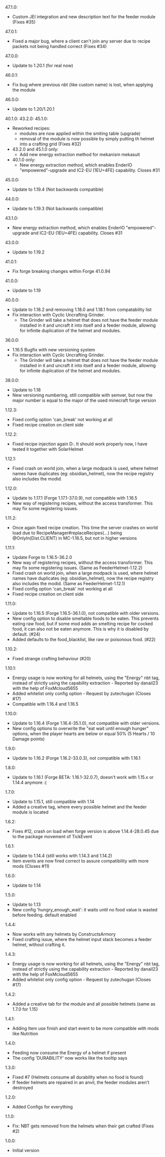47.1.0:
- Custom JEI integration and new description text for the feeder module (Fixes #35)

47.0.1:
- Fixed a major bug, where a client can't join any server due to recipe packets not being handled correct (Fixes #34)

47.0.0:
- Update to 1.20.1 (for real now)

46.0.1:
- Fix bug where previous nbt (like custom name) is lost, when applying the module

46.0.0:
- Update to 1.20/1.20.1

40.1.0:
43.2.0:
45.1.0:
- Reworked recipes:
  - modules are now applied within the smiting table (upgrade)
  - removal of the module is now possible by simply putting th helmet into a crafting grid (Fixes #32)
- 43.2.0 and 45.1.0 only:
  - Add new energy extraction method for mekanism mekasuit 
- 40.1.0 only:
  - New energy extraction method, which enables EnderIO "empowered"-upgrade and IC2-EU (1EU=4FE) capability. Closes #31

45.0.0:
- Update to 1.19.4 (Not backwards compatible)

44.0.0:
- Update to 1.19.3 (Not backwards compatible)

43.1.0:
- New energy extraction method, which enables EnderIO "empowered"-upgrade and IC2-EU (1EU=4FE) capability. Closes #31

43.0.0:
- Update to 1.19.2

41.0.1:
- Fix forge breaking changes within Forge 41.0.94

41.0.0:
- Update to 1.19

40.0.0:
- Update to 1.18.2 and removing 1.18.0 and 1.18.1 from compatability list
- Fix interaction with Cyclic Uncrafting Grinder.
  - The Grinder will take a helmet that does not have the feeder module installed in it and uncraft it into itself and a feeder module, allowing for infinite duplication of the helmet and modules.

36.0.0:
- 1.16.5 Bugfix with new versioning system
- Fix interaction with Cyclic Uncrafting Grinder.
  - The Grinder will take a helmet that does not have the feeder module installed in it and uncraft it into itself and a feeder module, allowing for infinite duplication of the helmet and modules.

38.0.0:
- Update to 1.18
- New versioning numbering, still compatible with semver, but now the major number is equal to the major of the used minecraft forge version

1.12.3:
- Fixed config option 'can_break' not working at all
- Fixed recipe creation on client side

1.12.2:
- Fixed recipe injection again D:. It should work properly now, I have tested it together with SolarHelmet

1.12.1:
- Fixed crash on world join, when a large modpack is used, where helmet names have duplicates (eg: obsidian_helmet), now the recipe registry also includes the modid.

1.12.0:
- Update to 1.17.1 (Forge 1.17.1-37.0.9), not compatible with 1.16.5
- New way of registering recipes, without the access transformer. This may fix some registering issues.

1.11.2:
- Once again fixed recipe creation. This time the server crashes on world load due to RecipeManager#replaceRecipes(...) being @OnlyIn(Dist.CLIENT) in MC-1.16.5, but not in higher versions

1.11.1:
- Update Forge to 1.16.5-36.2.0
- New way of registering recipes, without the access transformer. This may fix some registering issues. (Same as FeederHelmet-1.12.2)
- Fixed crash on world join, when a large modpack is used, where helmet names have duplicates (eg: obsidian_helmet), now the recipe registry also includes the modid. (Same as FeederHelmet-1.12.1)
- Fixed config option 'can_break' not working at all
- Fixed recipe creation on client side

1.11.0:
- Update to 1.16.5 (Forge 1.16.5-36.1.0), not compatible with older versions.
- New config option to disable smeltable foods to be eaten. This prevents eating raw food, but if some mod adds an smelting recipe for cocked food, it can also not be eaten anymore. This is why it is disabled by default. (#24)
- Added defaults to the food_blacklist, like raw or poisonous food. (#22)

1.10.2:
- Fixed strange crafting behaviour (#20)

1.10.1:
- Energy usage is now working for all helmets, using the "Energy" nbt tag, instead of strictly using the capability extraction - Reported by danail23 with the help of FoxMcloud5655
- Added whitelist only config option - Request by zutechugan (Closes #17)
- Compatible with 1.16.4 and 1.16.5

1.10.0:
- Update to 1.16.4 (Forge 1.16.4-35.1.0), not compatible with older versions.
- New config options to overwrite the "eat wait until enough hunger" options, when the player hearts are below or equal 50% (5 Hearts / 10 Damage points)

1.9.0:
- Update to 1.16.2 (Forge 1.16.2-33.0.3), not compatible with 1.16.1

1.8.0:
- Update to 1.16.1 (Forge BETA: 1.16.1-32.0.7), doesn't work with 1.15.x or 1.14.4 anymore :(

1.7.0:
- Update to 1.15.1, still compatible with 1.14
- Added a creative tag, where every possible helmet and the feeder module is located

1.6.2:
- Fixes #12, crash on load when forge version is above 1.14.4-28.0.45 due to the package movement of TickEvent

1.6.1:
- Update to 1.14.4 (still works with 1.14.3 and 1.14.2)
- Item events are now fired correct to assure compatibility with more mods (Closes #11)

1.6.0:
- Update to 1.14

1.5.0:
- Update to 1.13
- New config 'hungry_enough_wait': it waits until no food value is wasted before feeding. default enabled

1.4.4:
- Now works with any helmets by ConstructsArmory
- Fixed crafting issue, where the helmet input stack becomes a feeder helmet, without crafting it.

1.4.3:
- Energy usage is now working for all helmets, using the "Energy" nbt tag, instead of strictly using the capability extraction - Reported by danail23 with the help of FoxMcloud5655
- Added whitelist only config option - Request by zutechugan (Closes #17)

1.4.2:
- Added a creative tab for the module and all possible helmets (same as 1.7.0 for 1.15)

1.4.1:
- Adding Item use finish and start event to be more compatible with mods like Nutrition

1.4.0:
- Feeding now consume the Energy of a helmet if present
- The config 'DURABILITY' now works like the tooltip says

1.3.0:
- Fixed #7 (Helmets consume all durability when no food is found)
- If feeder helmets are repaired in an anvil, the feeder modules aren't destroyed

1.2.0:
- Added Configs for everything

1.1.0:
- Fix: NBT gets removed from the helmets when their get crafted (Fixes #2)

1.0.0:
- Initial version